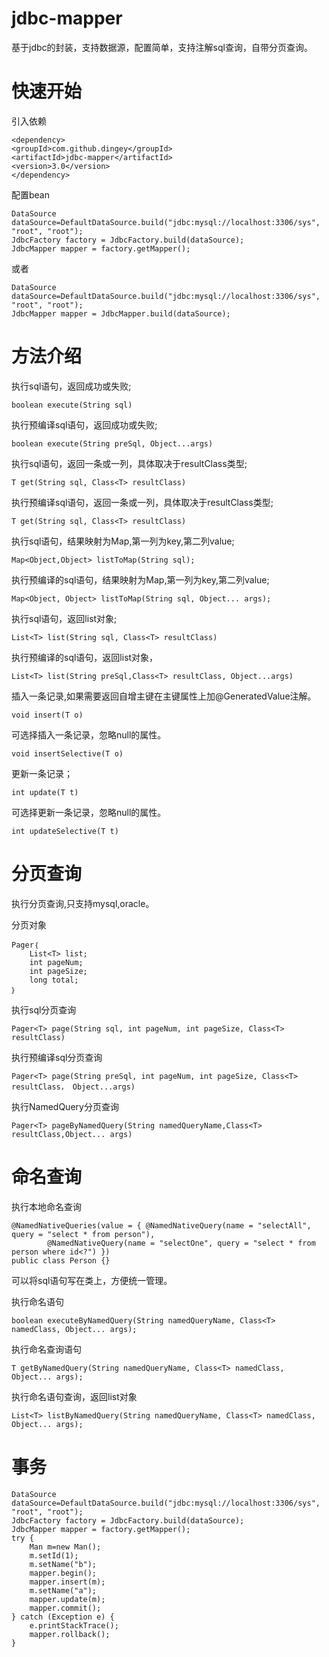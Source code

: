 # jdbc-mapper
基于jdbc的封装，支持数据源，配置简单，支持注解sql查询，自带分页查询。

# 快速开始

引入依赖
```
<dependency>
<groupId>com.github.dingey</groupId>
<artifactId>jdbc-mapper</artifactId>
<version>3.0</version>
</dependency>
```

配置bean
```
DataSource dataSource=DefaultDataSource.build("jdbc:mysql://localhost:3306/sys", "root", "root");
JdbcFactory factory = JdbcFactory.build(dataSource);
JdbcMapper mapper = factory.getMapper();
```
或者
```
DataSource dataSource=DefaultDataSource.build("jdbc:mysql://localhost:3306/sys", "root", "root");
JdbcMapper mapper = JdbcMapper.build(dataSource);
```

# 方法介绍

执行sql语句，返回成功或失败;
```
boolean execute(String sql)
```

执行预编译sql语句，返回成功或失败;
```
boolean execute(String preSql, Object...args)
```

执行sql语句，返回一条或一列，具体取决于resultClass类型;
```
T get(String sql, Class<T> resultClass)
```

执行预编译sql语句，返回一条或一列，具体取决于resultClass类型;
```
T get(String sql, Class<T> resultClass)
```

执行sql语句，结果映射为Map,第一列为key,第二列value;
```
Map<Object,Object> listToMap(String sql);
```

执行预编译的sql语句，结果映射为Map,第一列为key,第二列value;
```
Map<Object, Object> listToMap(String sql, Object... args);
```

执行sql语句，返回list对象;
```
List<T> list(String sql, Class<T> resultClass)
```

执行预编译的sql语句，返回list对象，
```
List<T> list(String preSql,Class<T> resultClass, Object...args)
```


插入一条记录,如果需要返回自增主键在主键属性上加@GeneratedValue注解。
```
void insert(T o)
```

可选择插入一条记录，忽略null的属性。
```
void insertSelective(T o)
```

更新一条记录；
```
int update(T t)
```

可选择更新一条记录，忽略null的属性。
```
int updateSelective(T t)
```

# 分页查询
执行分页查询,只支持mysql,oracle。

分页对象
```
Pager｛
	List<T> list;
	int pageNum;
	int pageSize;
	long total;
｝
```
执行sql分页查询
```
Pager<T> page(String sql, int pageNum, int pageSize, Class<T> resultClass)
```

执行预编译sql分页查询
```
Pager<T> page(String preSql, int pageNum, int pageSize, Class<T> resultClass， Object...args)
```

执行NamedQuery分页查询
```
Pager<T> pageByNamedQuery(String namedQueryName,Class<T> resultClass,Object... args)
```

# 命名查询
执行本地命名查询
```
@NamedNativeQueries(value = { @NamedNativeQuery(name = "selectAll", query = "select * from person"),
		@NamedNativeQuery(name = "selectOne", query = "select * from person where id<?") })
public class Person {}
```
可以将sql语句写在类上，方便统一管理。

执行命名语句
```
boolean executeByNamedQuery(String namedQueryName, Class<T> namedClass, Object... args);
```

执行命名查询语句
```
T getByNamedQuery(String namedQueryName, Class<T> namedClass, Object... args);
```

执行命名语句查询，返回list对象
```
List<T> listByNamedQuery(String namedQueryName, Class<T> namedClass, Object... args);	
```


# 事务
```
DataSource dataSource=DefaultDataSource.build("jdbc:mysql://localhost:3306/sys", "root", "root");
JdbcFactory factory = JdbcFactory.build(dataSource);
JdbcMapper mapper = factory.getMapper();
try {
	Man m=new Man();
	m.setId(1);
	m.setName("b");
	mapper.begin();
	mapper.insert(m);
	m.setName("a");
	mapper.update(m);
	mapper.commit();
} catch (Exception e) {
	e.printStackTrace();
	mapper.rollback();
}
```
